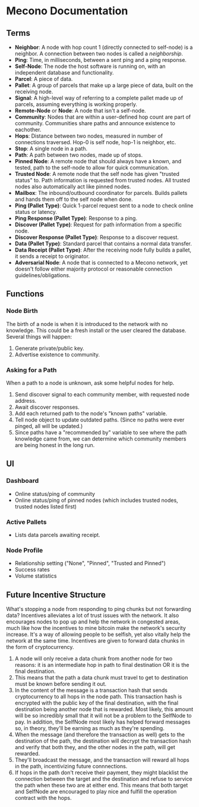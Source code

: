 # Mecono Documentation

## Terms
* **Neighbor**: A node with hop count 1 (directly connected to self-node) is a neighbor. A connection between two nodes is called a *neighborship*.
* **Ping**: Time, in milliseconds, between a sent ping and a ping response.
* **Self-Node**: The node the host software is running on, with an independent database and functionality.
* **Parcel**: A piece of data.
* **Pallet**: A group of parcels that make up a large piece of data, built on the receiving node.
* **Signal**: A high-level way of referring to a complete pallet made up of parcels, assuming everything is working properly.
* **Remote-Node** or **Node**: A node that isn't a self-node.
* **Community**: Nodes that are within a user-defined hop count are part of community. Communities share paths and announce existence to eachother.
* **Hops**: Distance between two nodes, measured in number of connections traversed. Hop-0 is self node, hop-1 is neighbor, etc.
* **Stop**: A single node in a path.
* **Path**: A path between two nodes, made up of stops.
* **Pinned Node**: A remote node that should always have a known, and tested, path to the self-node to allow for quick communication.
* **Trusted Node**: A remote node that the self node has given "trusted status" to. Path information is requested from trusted nodes. All trusted nodes also automatically act like pinned nodes.
* **Mailbox**: The inbound/outbound coordinator for parcels. Builds pallets and hands them off to the self node when done.
* **Ping (Pallet Type)**: Quick 1-parcel request sent to a node to check online status or latency.
* **Ping Response (Pallet Type)**: Response to a ping.
* **Discover (Pallet Type)**: Request for path information from a specific node.
* **Discover Response (Pallet Type)**: Response to a discover request.
* **Data (Pallet Type)**: Standard parcel that contains a normal data transfer.
* **Data Receipt (Pallet Type)**: After the receiving node fully builds a pallet, it sends a receipt to originator.
* **Adversarial Node**: A node that is connected to a Mecono network, yet doesn't follow either majority protocol or reasonable connection guidelines/obligations.

## Functions
### Node Birth
The birth of a node is when it is introduced to the network with no knowledge. This could be a fresh install or the user cleared the database. Several things will happen:

1. Generate private/public key.
2. Advertise existence to community.

### Asking for a Path
When a path to a node is unknown, ask some helpful nodes for help.

1. Send discover signal to each community member, with requested node address.
2. Await discover responses.
3. Add each returned path to the node's "known paths" variable.
4. Tell node object to update outdated paths. (Since no paths were ever pinged, all will be updated.)
5. Since paths have a "recommended by" variable to see where the path knowledge came from, we can determine which community members are being honest in the long run.

## UI
### Dashboard
* Online status/ping of community
* Online status/ping of pinned nodes (which includes trusted nodes, trusted nodes listed first)

### Active Pallets
* Lists data parcels awaiting receipt.

### Node Profile
* Relationship setting ("None", "Pinned", "Trusted and Pinned")
* Success rates
* Volume statistics

## Future Incentive Structure
What's stopping a node from responding to ping chunks but not forwarding data? Incentives alleviates a lot of trust issues with the network. It also encourages nodes to pop up and help the network in congested areas, much like how the incentives to mine bitcoin make the network's security increase. It's a way of allowing people to be selfish, yet also vitally help the network at the same time. Incentives are given to forward data chunks in the form of cryptocurrency.

1. A node will only receive a data chunk from another node for two reasons: it is an intermediate hop in path to final destination OR it is the final destination.
2. This means that the path a data chunk must travel to get to destination must be known before sending it out.
3. In the content of the message is a transaction hash that sends cryptocurrency to all hops in the node path. This transaction hash is encrypted with the public key of the final destination, with the final destination being another node that is rewarded. Most likely, this amount will be so incredibly small that it will not be a problem to the SelfNode to pay. In addition, the SelfNode most likely has helped forward messages so, in theory, they'll be earning as much as they're spending.
4. When the message (and therefore the transaction as well) gets to the destination of the path, the destination will decrypt the transaction hash and verify that both they, and the other nodes in the path, will get rewarded.
5. They'll broadcast the message, and the transaction will reward all hops in the path, incentivizing future connnections.
6. If hops in the path don't receive their payment, they might blacklist the connection between the target and the destination and refuse to service the path when these two are at either end. This means that both target and SelfNode are encouraged to play nice and fulfill the operation contract with the hops.
